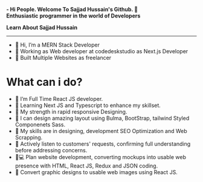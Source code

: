 **- Hi People. Welcome To Sajjad Hussain's Github. 👋**  
**Enthusiastic programmer in the world of Developers**  

**Learn About Sajjad Hussain**

---


- 👋  Hi, I’m a MERN Stack Developer
- 🌱  Working as Web developer at codedeskstudio as Next.js Developer
- 🚀  Built Multiple Websites as freelancer

# What can i do?
- 🌱 I’m Full Time React JS developer.
- 🌱 Learning Next JS and Typescript to enhance my skillset.
- 💪 My strength in rapid responsive Designing.
- 🎨 I can design amazing layout using Bulma, BootStrap, tailwind Styled Componenets Sass.
- 👯 My skills are in designing, development SEO Optimization and Web Scrapping.
- 📝 Actively listen to customers' requests, confirming full understanding before addressing concerns.
- 🧑💻 Plan website development, converting mockups into usable web presence with HTML, React JS, Redux and JSON coding.
- 🔨 Convert graphic designs to usable web images using React JS.

<!---
Sajjadhussain197/Sajjadhussain197 is a ✨ special ✨ repository because its `README.md` (this file) appears on your GitHub profile.
You can click the Preview link to take a look at your changes.
--->
